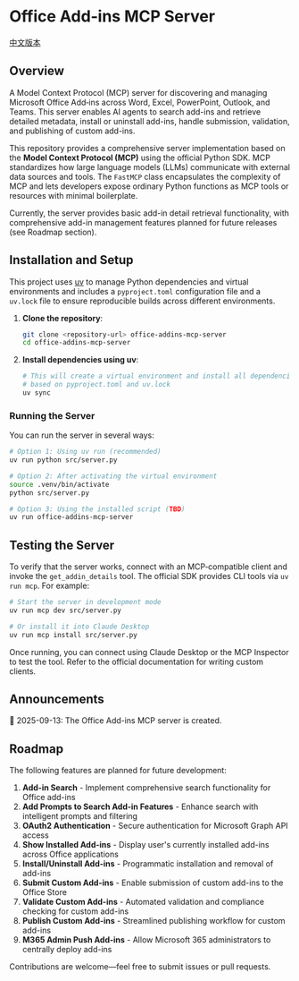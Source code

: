 # Office Add‑ins MCP Server
[中文版本](./README_zh_tw.md)

## Overview

A Model Context Protocol (MCP) server for discovering and managing Microsoft Office Add‑ins across Word, Excel, PowerPoint, Outlook, and Teams. This server enables AI agents to search add-ins and retrieve detailed metadata, install or uninstall add-ins, handle submission, validation, and publishing of custom add-ins.

This repository provides a comprehensive server implementation based on the
**Model Context Protocol (MCP)** using the official Python SDK. MCP
standardizes how large language models (LLMs) communicate with external data
sources and tools.  The `FastMCP` class encapsulates the complexity of MCP
and lets developers expose ordinary Python functions as MCP tools or
resources with minimal boilerplate.

Currently, the server provides basic add-in detail retrieval functionality, with comprehensive add-in management features planned for future releases (see Roadmap section).

<!-- ## Features

* **Standardized interface:** MCP servers act like APIs for LLMs, allowing
  secure access to internal tools or data.
* **FastMCP convenience:** The SDK generates tool schemas from type hints
  and docstrings, minimizing boilerplate while supporting both synchronous
  and asynchronous functions.
* **Multiple transports:** Supports STDIO for local testing and CLI integration,
  Server‑Sent Events (SSE) for remote clients, and HTTP for streamable HTTP requests.
* **Async HTTP:** The tool uses `httpx.AsyncClient` to call the Office
  Add‑ins API without blocking the event loop. -->

## Installation and Setup

This project uses [uv](https://docs.astral.sh/uv/) to manage Python dependencies and virtual environments and includes a `pyproject.toml` configuration file and a `uv.lock` file to ensure reproducible builds across different environments.

<!-- ### Prerequisites

First, install uv if you haven't already:

```bash
# Install uv (cross-platform)
curl -LsSf https://astral.sh/uv/install.sh | sh

# Or on macOS with Homebrew
brew install uv

# Or on Windows with PowerShell
powershell -ExecutionPolicy ByPass -c "irm https://astral.sh/uv/install.ps1 | iex"
``` -->

<!-- ### Project Setup -->

1. **Clone the repository**:

   ```bash
   git clone <repository-url> office-addins-mcp-server
   cd office-addins-mcp-server
   ```

2. **Install dependencies using uv**:

   ```bash
   # This will create a virtual environment and install all dependencies
   # based on pyproject.toml and uv.lock
   uv sync
   ```
<!-- 
3. **Activate the virtual environment** (optional):

   ```bash
   # Activate the virtual environment manually
   source .venv/bin/activate  # Linux/macOS
   # or
   .venv\Scripts\activate     # Windows
   ```

   Alternatively, you can use `uv run` to execute commands in the virtual environment without activating it. -->

### Running the Server

You can run the server in several ways:

```bash
# Option 1: Using uv run (recommended)
uv run python src/server.py

# Option 2: After activating the virtual environment
source .venv/bin/activate
python src/server.py

# Option 3: Using the installed script (TBD)
uv run office-addins-mcp-server
```

<!-- ## Server Configuration

The server supports multiple transport types and can be configured using environment variables:

### Transport Configuration

Create a `.env` file in the project root to configure the server:

```bash
# .env file

# Transport configuration
TRANSPORT=stdio  # Default: Standard input/output
# TRANSPORT=sse   # Server-Sent Events for web deployment
# TRANSPORT=http  # Streamable HTTP transport

# Network configuration (for SSE and HTTP transports)
HOST=0.0.0.0     # Default: Listen on all interfaces
PORT=8000        # Default: Port 8000
PATH_PREFIX=/    # Default: Root path (for future HTTP routing)
SSE_PATH=/sse    # Default: SSE endpoint path
```

**Transport Types:**
- **`stdio`** (default): Standard input/output transport, perfect for local testing and CLI integration
- **`sse`**: Server-Sent Events transport, ideal for web service deployment
- **`http`**: Streamable HTTP transport, suitable for HTTP-based integrations

### Configuration Options

**Available Environment Variables:**
- `TRANSPORT`: Transport type (`stdio`, `sse`, `http`) - Default: `stdio`
- `HOST`: Host to bind to - Default: `0.0.0.0` (all interfaces)
- `PORT`: Port to listen on - Default: `8000`
- `PATH_PREFIX`: Path prefix for HTTP routing - Default: `/`
- `SSE_PATH`: SSE endpoint path - Default: `/sse`

### Default Settings

By default the server:
- Uses STDIO transport
- Listens on `0.0.0.0:8000` (for SSE/HTTP transports)
- Uses root path (`/`) for routing
- Loads all configuration from `.env` file if present -->

## Testing the Server

To verify that the server works, connect with an MCP‑compatible client and
invoke the `get_addin_details` tool.  The official SDK provides CLI tools
via `uv run mcp`.  For example:

```bash
# Start the server in development mode
uv run mcp dev src/server.py

# Or install it into Claude Desktop
uv run mcp install src/server.py
```

Once running, you can connect using Claude Desktop or the MCP Inspector to
test the tool.  Refer to the official documentation for writing custom
clients.

<!-- ## Project Structure

```
office-addins-mcp-server/
├── docs/
│   └── execution_plan.md  # Implementation plan in English
├── src/
│   ├── __init__.py       # Marks src as a package
│   └── server.py         # MCP server implementation
├── pyproject.toml         # Project configuration and dependencies
├── uv.lock               # Lock file for reproducible builds
├── requirements.txt       # Legacy dependencies (for reference)
├── README.md              # English project description
└── README_zh_tw.md        # Traditional Chinese description
``` -->

## Announcements

🎉 2025-09-13: The Office Add-ins MCP server is created.

## Roadmap

The following features are planned for future development:

1. **Add-in Search** - Implement comprehensive search functionality for Office add-ins
2. **Add Prompts to Search Add-in Features** - Enhance search with intelligent prompts and filtering
3. **OAuth2 Authentication** - Secure authentication for Microsoft Graph API access
4. **Show Installed Add-ins** - Display user's currently installed add-ins across Office applications
5. **Install/Uninstall Add-ins** - Programmatic installation and removal of add-ins
6. **Submit Custom Add-ins** - Enable submission of custom add-ins to the Office Store
7. **Validate Custom Add-ins** - Automated validation and compliance checking for custom add-ins
8. **Publish Custom Add-ins** - Streamlined publishing workflow for custom add-ins
9. **M365 Admin Push Add-ins** - Allow Microsoft 365 administrators to centrally deploy add-ins

Contributions are welcome—feel free to submit issues or pull requests.